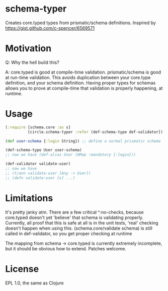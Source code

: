 schema-typer
============

Creates core.typed types from prismatic/schema definitions. Inspired by https://gist.github.com/c-spencer/6569571

Motivation
==========
Q: Why the hell build this?

A: core.typed is good at compile-time validation. prismatic/schema is
good at run-time validation. This avoids duplication between your
core.type definition, and your schema definition. Having proper
types for schemas allows you to prove at compile-time that validation
is properly happening, at runtime.

Usage
=====
```clojure
(:require [schema.core :as s]
          [circle.schema-typer :refer (def-schema-type def-validator])

(def user-schema {:login String}) ;; define a normal prismatic schema

(def-schema-type User user-schema)
;; now we have (def-alias User (HMap :mandatory {:login}))

(def-validator validate-user)
;; now we have
;; (t/ann validate-user [Any -> User])
;; (defn validate-user [x] ...)
```

Limitations
===========

It's pretty janky atm. There are a few critical ^:no-checks, because
core.typed doesn't yet 'believe' that schema is validating
properly. Currently, all proof that this is safe at all is in the unit
tests, 'real' checking doesn't happen when using
this. (schema.core/validate schema) is still called in def-validator,
so you get proper checking at runtime

The mapping from schema -> core.typed is currently extremely incomplete, but it should be obvious how to extend. Patches welcome.

License
=======
EPL 1.0, the same as Clojure

